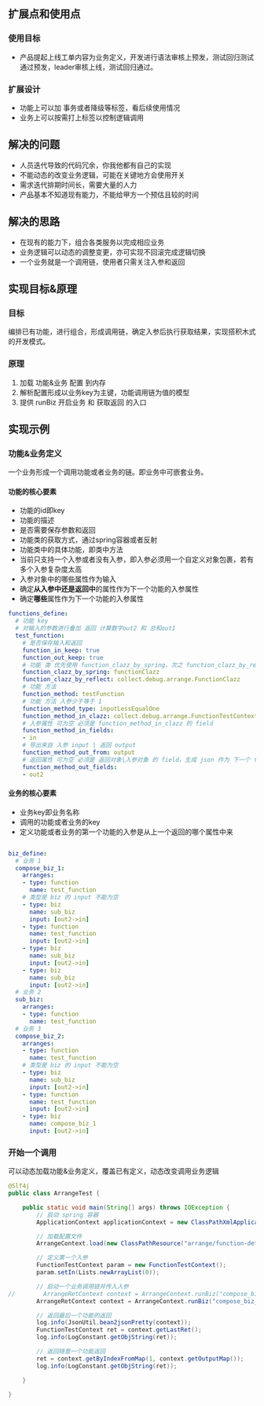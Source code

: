 ## 扩展点和使用点

### 使用目标

- 产品提起上线工单内容为业务定义，开发进行语法审核上预发，测试回归测试通过预发，leader审核上线，测试回归通过。

### 扩展设计

- 功能上可以加 事务或者降级等标签，看后续使用情况
- 业务上可以按需打上标签以控制逻辑调用

## 解决的问题

- 人员迭代导致的代码冗余，你我他都有自己的实现
- 不能动态的改变业务逻辑，可能在关键地方会使用开关
- 需求迭代排期时间长，需要大量的人力
- 产品基本不知道现有能力，不能给甲方一个预估且较的时间

## 解决的思路

- 在现有的能力下，组合各类服务以完成相应业务
- 业务逻辑可以动态的调整变更，亦可实现不回滚完成逻辑切换
- 一个业务就是一个调用链，使用者只需关注入参和返回

## 实现目标&原理

### 目标

编排已有功能，进行组合，形成调用链，确定入参后执行获取结果，实现搭积木式的开发模式。  

### 原理

1. 加载 功能&业务 配置 到内存
2. 解析配置形成以业务key为主键，功能调用链为值的模型
3. 提供 runBiz 开启业务 和 获取返回 的入口

## 实现示例

### 功能&业务定义

一个业务形成一个调用功能或者业务的链。即业务中可嵌套业务。

#### 功能的核心要素

- 功能的id即key
- 功能的描述
- 是否需要保存参数和返回
- 功能类的获取方式，通过spring容器或者反射
-  功能类中的具体功能，即类中方法
- 当前只支持一个入参或者没有入参，即入参必须用一个自定义对象包裹，若有多个入参复杂度太高 
- 入参对象中的哪些属性作为输入
- 确定**从入参中还是返回中**的属性作为下一个功能的入参属性
- 确定**哪些**属性作为下一个功能的入参属性



```yaml
functions_define:
  # 功能 key
  # 对输入的参数进行叠加 返回 计算数字out2 和 总和out1
  test_function:
    # 是否保存输入和返回
    function_in_keep: true
    function_out_keep: true
    # 功能 类 优先使用 function_clazz_by_spring，次之 function_clazz_by_reflect
    function_clazz_by_spring: functionClazz
    function_clazz_by_reflect: collect.debug.arrange.FunctionClazz
    # 功能 方法
    function_method: testFunction
    # 功能 方法 入参少于等于 1
    function_method_type: inputLessEqualOne
    function_method_in_clazz: collect.debug.arrange.FunctionTestContext
    # 入参属性 可为空 必须是 function_method_in_clazz 的 field
    function_method_in_fields:
    - in
    # 导出来自 入参 input | 返回 output
    function_method_out_from: output
    # 返回属性 可为空 必须是 返回对象|入参对象 的 field，生成 json 作为 下一个 function_name 的 function_method_in_json
    function_method_out_fields:
    - out2

```

#### 业务的核心要素

- 业务key即业务名称
- 调用的功能或者业务的key
- 定义功能或者业务的第一个功能的入参是从上一个返回的哪个属性中来

```yaml

biz_define:
  # 业务 1
  compose_biz_1:
    arranges:
    - type: function
      name: test_function
    # 类型是 biz 的 input 不能为空
    - type: biz
      name: sub_biz
      input: [out2->in]
    - type: function
      name: test_function
      input: [out2->in]
    - type: biz
      name: sub_biz
      input: [out2->in]
    - type: biz
      name: sub_biz
      input: [out2->in]
  # 业务 2
  sub_biz:
    arranges:
    - type: function
      name: test_function
  # 业务 3
  compose_biz_2:
    arranges:
    - type: function
      name: test_function
    # 类型是 biz 的 input 不能为空
    - type: biz
      name: sub_biz
      input: [out2->in]
    - type: function
      name: test_function
      input: [out2->in]
    - type: biz
      name: compose_biz_1
      input: [out2->in]

```

### 开始一个调用

可以动态加载功能&业务定义，覆盖已有定义，动态改变调用业务逻辑

```java
@Slf4j
public class ArrangeTest {

    public static void main(String[] args) throws IOException {
        // 启动 spring 容器
        ApplicationContext applicationContext = new ClassPathXmlApplicationContext("context-spring.xml");

        // 加载配置文件
        ArrangeContext.load(new ClassPathResource("arrange/function-define.yml").getInputStream());

      	// 定义第一个入参
        FunctionTestContext param = new FunctionTestContext();
        param.setIn(Lists.newArrayList(0));

      	// 启动一个业务调用链并传入入参
//        ArrangeRetContext context = ArrangeContext.runBiz("compose_biz_2", null);
        ArrangeRetContext context = ArrangeContext.runBiz("compose_biz_2", JsonUtil.bean2json(param));

      	// 返回最后一个功能的返回
        log.info(JsonUtil.bean2jsonPretty(context));
        FunctionTestContext ret = context.getLastRet();
        log.info(LogConstant.getObjString(ret));

        // 返回随意一个功能返回
        ret = context.getByIndexFromMap(1, context.getOutputMap());
        log.info(LogConstant.getObjString(ret));

    }

}
```










